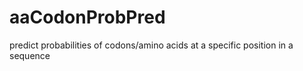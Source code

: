 aaCodonProbPred
===============

predict probabilities of codons/amino acids at a specific position in a sequence
